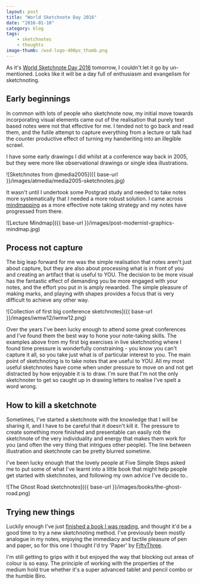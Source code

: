 ```yaml
---
layout: post
title: "World Sketchnote Day 2016"
date: "2016-01-10"
category: blog
tags:
    - sketchnotes
    - thoughts
image-thumb: /wsd-logo-400px_thumb.png
---
```


As it's [World Sketchnote Day 2016](http://sketchnotearmy.com/world-sketchnote-day/) tomorrow, I couldn't let it go by un-mentioned. Looks like it will be a day full of enthusiasm and evangelism for sketchnoting.

## Early beginnings

In common with lots of people who sketchnote now, my initial move towards incorporating visual elements came out of the realisation that purely text based notes were not that effective for me. I tended not to go back and read them, and the futile attempt to capture everything from a lecture or talk had the counter productive effect of turning my handwriting into an illegible scrawl.

I have some early drawings I did whilst at a conference way back in 2005, but they were more like observational drawings or single idea illustrations.

![Sketchnotes from @media2005]({{ base-url }}/images/atmedia/media2005-sketchnotes.jpg)

It wasn't until I undertook some Postgrad study and needed to take notes more systematically that I needed a more robust solution. I came across [mindmapping](https://en.wikipedia.org/wiki/Mind_map) as a more effective note taking strategy and my notes have progressed from there.

![Lecture Mindmap]({{ base-url }}/images/post-modernist-graphics-mindmap.jpg)

## Process not capture

The big leap forward for me was the simple realisation that notes aren't just about capture, but they are also about processing what is in front of you and creating an artifact that is useful to YOU. The decision to be more visual has the fantastic effect of demanding you be more engaged with your notes, and the effort you put in is amply rewarded. The simple pleasure of making marks, and playing with shapes provides a focus that is very difficult to achieve any other way.

![Collection of first big conference sketchnotes]({{ base-url }}/images/iwmw12/iwmw12.png)

Over the years I've been lucky enough to attend some great conferences and I've found them the best way to hone your note-taking skills. The examples above from my first big exercises in live sketchnoting where I found time pressure is wonderfully constraining - you know you can't capture it all, so you take just what is of particular interest to you. The main point of sketchnoting is to take notes that are useful to YOU. All my most useful sketchnotes have come when under pressure to move on and not get distracted by how enjoyable it is to draw. I'm sure that I'm not the only sketchnoter to get so caught up in drawing letters to realise I've spelt a word wrong.

## How to kill a sketchnote

Sometimes, I've started a sketchnote with the knowledge that I will be sharing it, and I have to be careful that it doesn't kill it. The pressure to create something more finished and presentable can easily rob the sketchnote of the very individuality and energy that makes them work for you (and often the very thing that intrigues other people). The line between illustration and sketchnote can be pretty blurred sometime.

I've been lucky enough that the lovely people at Five Simple Steps asked me to put some of what I've learnt into a little book that might help people get started with sketchnotes, and following my own advice I've decide to..

![The Ghost Road sketchnotes]({{ base-url }}/images/books/the-ghost-road.png)

## Trying new things

Luckily enough I've just [finished a book I was reading](/sketchnotes/the-ghost-road.html), and thought it'd be a good time to try a new sketchnoting method. I've previously been mostly analogue in my notes, enjoying the immediacy and tactile pleasure of pen and paper, so for this one I thought I'd try 'Paper' by [FiftyThree](https://www.fiftythree.com/).

I'm still getting to grips with it but enjoyed the way that blocking out areas of colour is so easy. The principle of working with the properties of the medium hold true whether it's a super advanced tablet and pencil combo or the humble Biro.
